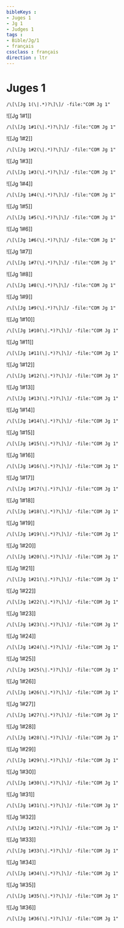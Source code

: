 ```yaml
---
bibleKeys : 
- Juges 1
- Jg 1
- Judges 1
tags : 
- Bible/Jg/1
- français
cssclass : français
direction : ltr
---
```


# Juges 1

```query
/\[\[Jg 1(\|.*)?\]\]/ -file:"COM Jg 1"
```



![[Jg 1#1]]

```query
/\[\[Jg 1#1(\|.*)?\]\]/ -file:"COM Jg 1"
```

![[Jg 1#2]]

```query
/\[\[Jg 1#2(\|.*)?\]\]/ -file:"COM Jg 1"
```

![[Jg 1#3]]

```query
/\[\[Jg 1#3(\|.*)?\]\]/ -file:"COM Jg 1"
```

![[Jg 1#4]]

```query
/\[\[Jg 1#4(\|.*)?\]\]/ -file:"COM Jg 1"
```

![[Jg 1#5]]

```query
/\[\[Jg 1#5(\|.*)?\]\]/ -file:"COM Jg 1"
```

![[Jg 1#6]]

```query
/\[\[Jg 1#6(\|.*)?\]\]/ -file:"COM Jg 1"
```

![[Jg 1#7]]

```query
/\[\[Jg 1#7(\|.*)?\]\]/ -file:"COM Jg 1"
```

![[Jg 1#8]]

```query
/\[\[Jg 1#8(\|.*)?\]\]/ -file:"COM Jg 1"
```

![[Jg 1#9]]

```query
/\[\[Jg 1#9(\|.*)?\]\]/ -file:"COM Jg 1"
```

![[Jg 1#10]]

```query
/\[\[Jg 1#10(\|.*)?\]\]/ -file:"COM Jg 1"
```

![[Jg 1#11]]

```query
/\[\[Jg 1#11(\|.*)?\]\]/ -file:"COM Jg 1"
```

![[Jg 1#12]]

```query
/\[\[Jg 1#12(\|.*)?\]\]/ -file:"COM Jg 1"
```

![[Jg 1#13]]

```query
/\[\[Jg 1#13(\|.*)?\]\]/ -file:"COM Jg 1"
```

![[Jg 1#14]]

```query
/\[\[Jg 1#14(\|.*)?\]\]/ -file:"COM Jg 1"
```

![[Jg 1#15]]

```query
/\[\[Jg 1#15(\|.*)?\]\]/ -file:"COM Jg 1"
```

![[Jg 1#16]]

```query
/\[\[Jg 1#16(\|.*)?\]\]/ -file:"COM Jg 1"
```

![[Jg 1#17]]

```query
/\[\[Jg 1#17(\|.*)?\]\]/ -file:"COM Jg 1"
```

![[Jg 1#18]]

```query
/\[\[Jg 1#18(\|.*)?\]\]/ -file:"COM Jg 1"
```

![[Jg 1#19]]

```query
/\[\[Jg 1#19(\|.*)?\]\]/ -file:"COM Jg 1"
```

![[Jg 1#20]]

```query
/\[\[Jg 1#20(\|.*)?\]\]/ -file:"COM Jg 1"
```

![[Jg 1#21]]

```query
/\[\[Jg 1#21(\|.*)?\]\]/ -file:"COM Jg 1"
```

![[Jg 1#22]]

```query
/\[\[Jg 1#22(\|.*)?\]\]/ -file:"COM Jg 1"
```

![[Jg 1#23]]

```query
/\[\[Jg 1#23(\|.*)?\]\]/ -file:"COM Jg 1"
```

![[Jg 1#24]]

```query
/\[\[Jg 1#24(\|.*)?\]\]/ -file:"COM Jg 1"
```

![[Jg 1#25]]

```query
/\[\[Jg 1#25(\|.*)?\]\]/ -file:"COM Jg 1"
```

![[Jg 1#26]]

```query
/\[\[Jg 1#26(\|.*)?\]\]/ -file:"COM Jg 1"
```

![[Jg 1#27]]

```query
/\[\[Jg 1#27(\|.*)?\]\]/ -file:"COM Jg 1"
```

![[Jg 1#28]]

```query
/\[\[Jg 1#28(\|.*)?\]\]/ -file:"COM Jg 1"
```

![[Jg 1#29]]

```query
/\[\[Jg 1#29(\|.*)?\]\]/ -file:"COM Jg 1"
```

![[Jg 1#30]]

```query
/\[\[Jg 1#30(\|.*)?\]\]/ -file:"COM Jg 1"
```

![[Jg 1#31]]

```query
/\[\[Jg 1#31(\|.*)?\]\]/ -file:"COM Jg 1"
```

![[Jg 1#32]]

```query
/\[\[Jg 1#32(\|.*)?\]\]/ -file:"COM Jg 1"
```

![[Jg 1#33]]

```query
/\[\[Jg 1#33(\|.*)?\]\]/ -file:"COM Jg 1"
```

![[Jg 1#34]]

```query
/\[\[Jg 1#34(\|.*)?\]\]/ -file:"COM Jg 1"
```

![[Jg 1#35]]

```query
/\[\[Jg 1#35(\|.*)?\]\]/ -file:"COM Jg 1"
```

![[Jg 1#36]]

```query
/\[\[Jg 1#36(\|.*)?\]\]/ -file:"COM Jg 1"
```

